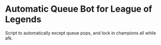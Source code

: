 # Automatic Queue Bot for League of Legends
 Script to automatically except queue pops, and lock in champions all while afk.
 